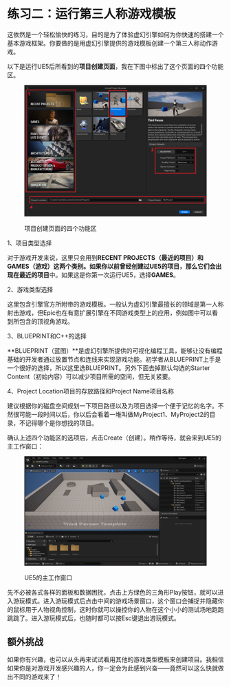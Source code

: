 # 练习二：运行第三人称游戏模板

这依然是一个轻松愉快的练习，目的是为了体验虚幻引擎如何为你快速的搭建一个基本游戏框架。你要做的是用虚幻引擎提供的游戏模板创建一个第三人称动作游戏。

以下是运行UE5后所看到的**项目创建页面**，我在下图中标出了这个页面的四个功能区。

<figure><img src=".gitbook/assets/image (2).png" alt=""><figcaption><p>项目创建页面的四个功能区</p></figcaption></figure>

1、项目类型选择

对于游戏开发来说，这里只会用到**RECENT PROJECTS（最近的项目）**和**GAMES（游戏）**这两个类别。如果你以前曾经创建过UE5的项目，那么它们会出现在**最近的项目**中。如果这是你第一次运行UE5，选择**GAMES**。

2、游戏类型选择

这里包含引擎官方所附带的游戏模板。一般认为虚幻引擎最擅长的领域是第一人称射击游戏，但Epic也在有意扩展引擎在不同游戏类型上的应用，例如图中可以看到所包含的顶视角游戏。

3、BLUEPRINT和C++的选择

**BLUEPRINT（蓝图）**是虚幻引擎所提供的可视化编程工具，能够让没有编程基础的开发者通过放置节点和连线来实现游戏功能。初学者从BLUEPRINT上手是一个很好的选择，所以这里选BLUEPRINT。另外下面去掉默认勾选的Starter Content（初始内容）可以减少项目所需的空间，但无关紧要。

4、Project Location项目的存放路径和Project Name项目名称

建议根据你的磁盘空间规划一下项目路径以及为项目选择一个便于记忆的名字。不然很可能一段时间以后，你以后会看着一堆叫做MyProject1、MyProject2的目录，不记得哪个是你想找的项目。

确认上述四个功能区的选项后，点击Create（创建）。稍作等待，就会来到UE5的主工作窗口：

<figure><img src=".gitbook/assets/image (3).png" alt=""><figcaption><p>UE5的主工作窗口</p></figcaption></figure>

先不必被各式各样的面板和数据困扰，点击上方绿色的三角形Play按钮，就可以进入游玩模式。进入游玩模式后点击中间的游戏场景窗口，这个窗口会捕捉并隐藏你的鼠标用于人物视角控制，这时你就可以操控你的人物在这个小小的测试场地跑跑跳跳了。进入游玩模式后，也随时都可以按Esc键退出游玩模式。

## 额外挑战

如果你有兴趣，也可以从头再来试试看用其他的游戏类型模板来创建项目。我相信如果你是对游戏开发感兴趣的人，你一定会为此感到兴奋——竟然可以这么快就做出不同的游戏来了！
